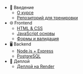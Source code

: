 - 📖 Введение
  - [О курсе](intro.md)
  - [Репозиторий для тренировки](train.md)
- 🌐 Frontend
  - [HTML & CSS](html-css.md)
  - [JavaScript основы](js.md)
  - [Формы и валидация](form.md)
- 🖥️ Backend
  - [Node.js + Express](backend.md)
  - [PostgreSQL](db.md)
- 🚀 Деплой
  - [Деплой на Render](deploy.md)
